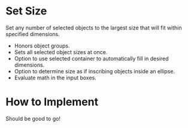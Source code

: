 # Set Size

Set any number of selected objects to the largest size that will fit within specified dimensions.

- Honors object groups.
- Sets all selected object sizes at once.
- Option to use selected container to automatically fill in desired dimensions.
- Option to determine size as if inscribing objects inside an ellipse.
- Evaluate math in the input boxes.

# How to Implement

Should be good to go!
